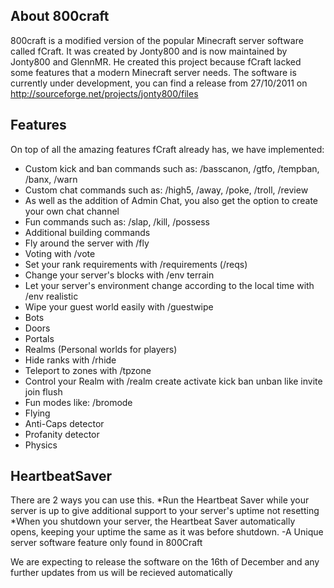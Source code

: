 ## About 800craft
800craft is a modified version of the popular Minecraft server software called fCraft. It was created by Jonty800 and is now maintained by Jonty800 and GlennMR. He created this project because fCraft lacked some features that a modern Minecraft server needs.
The software is currently under development, you can find a release from 27/10/2011 on http://sourceforge.net/projects/jonty800/files
## Features

On top of all the amazing features fCraft already has, we have implemented:

* Custom kick and ban commands such as: /basscanon, /gtfo, /tempban, /banx, /warn
* Custom chat commands such as: /high5, /away, /poke, /troll, /review
* As well as the addition of Admin Chat, you also get the option to create your own chat channel
* Fun commands such as: /slap, /kill, /possess
* Additional building commands
* Fly around the server with /fly
* Voting with /vote
* Set your rank requirements with /requirements (/reqs)
* Change your server's blocks with /env terrain
* Let your server's environment change according to the local time with /env realistic
* Wipe your guest world easily with /guestwipe
* Bots
* Doors
* Portals
* Realms (Personal worlds for players)
* Hide ranks with /rhide
* Teleport to zones with /tpzone
* Control your Realm with /realm create activate kick ban unban like invite join flush
* Fun modes like: /bromode
* Flying
* Anti-Caps detector
* Profanity detector
* Physics

## HeartbeatSaver

There are 2 ways you can use this.
*Run the Heartbeat Saver while your server is up to give additional support to your server's uptime not resetting
*When you shutdown your server, the Heartbeat Saver automatically opens, keeping your uptime the same as it was before shutdown.
-A Unique server software feature only found in 800Craft


We are expecting to release the software on the 16th of December and any further updates from us will be recieved automatically